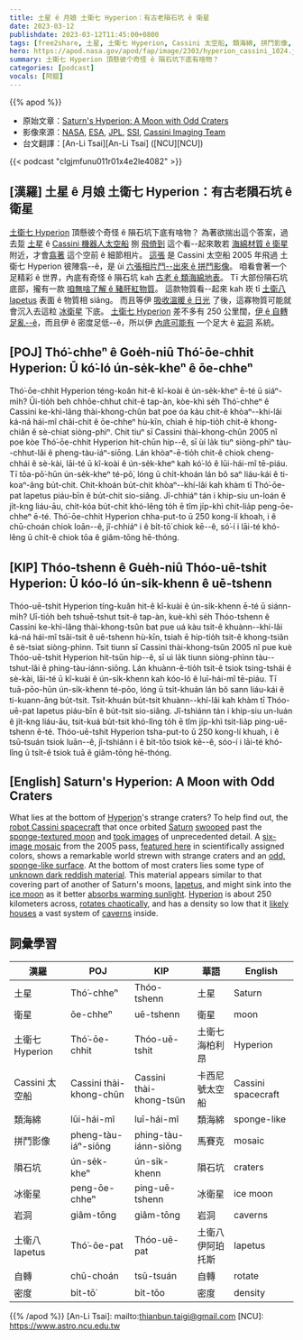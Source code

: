 ```yaml
---
title: 土星 ê 月娘 土衛七 Hyperion：有古老隕石坑 ê 衛星
date: 2023-03-12
publishdate: 2023-03-12T11:45:00+0800
tags: [free2share, 土星, 土衛七 Hyperion, Cassini 太空船, 類海綿, 拼鬥影像, 隕石坑, 冰衛星, 岩洞, 土衛八 Iapetus, 自轉, 密度]
hero: https://apod.nasa.gov/apod/fap/image/2303/hyperion_cassini_1024.jpg
summary: 土衛七 Hyperion 頂懸彼个奇怪 ê 隕石坑下底有啥物？
categories: [podcast]
vocals: [阿錕]
---
```


{{% apod %}}

- 原始文章：[Saturn's Hyperion: A Moon with Odd Craters](https://apod.nasa.gov/apod/ap230312.html)
- 影像來源：[NASA](https://www.nasa.gov/), [ESA](https://www.esa.int/"), [JPL](https://www.jpl.nasa.gov/), [SSI](https://www.spacescience.org/), [Cassini Imaging Team](https://ciclops.org/)
- 台文翻譯：[An-Li Tsai][An-Li Tsai] ([NCU][NCU])

{{< podcast "clgjmfunu011r01x4e2le4082" >}}

## [漢羅] 土星 ê 月娘 土衛七 Hyperion：有古老隕石坑 ê 衛星
[土衛七 Hyperion][Hyperion 1] 頂懸彼个奇怪 ê 隕石坑下底有啥物？
為著欲揣出這个答案，過去踅 [土星][Saturn] ê [Cassini 機器人太空船][robot Cassini spacecraft] 捌 [飛倚到][swooped] 這个看--起來敢若 [海綿材質 ê 衛星][sponge-textured moon] 附近，才會[翕著][took images] 這个空前 ê 細節相片。
[這張][featured here] 是 Cassini 太空船 2005 年飛過 土衛七 Hyperion 彼陣翕--ê，是 ùi [六張相片鬥--出來 ê 拼鬥影像][six-image mosaic]。
咱看會著一个足精彩 ê 世界，內底有奇怪 ê 隕石坑 kah [古老 ê 類海綿地表][odd, sponge-like surface]。
Tī 大部份隕石坑底部，攏有一款 [咱無啥了解 ê 豬肝紅物質][unknown dark reddish material]。
這款物質看--起來 kah 崁 tī [土衛八 Iapetus][Iapetus] 表面 ê 物質相 siâng。
而且等伊 [吸收溫暖 ê 日光][absorbs warming sunlight] 了後，這寡物質可能就會沉入去這粒 [冰衛星][ice moon] 下底。
[土衛七 Hyperion][Hyperion 2] 差不多有 250 公里闊，[伊 ê 自轉足亂--ê][rotates chaotically]，而且伊 ê 密度足低--ê，所以伊 [內底可能有][likely houses] 一个足大 ê [岩洞][caverns] 系統。

## [POJ] Thó͘-chheⁿ ê Goe̍h-niû Thó͘-ōe-chhit Hyperion: Ū kó͘-ló ún-se̍k-kheⁿ ê ōe-chheⁿ
Thó͘-ōe-chhit Hyperion téng-koân hit-ê kî-koài ê ún-se̍k-kheⁿ ē-té ū siáⁿ-mi̍h?
Ūi-tio̍h beh chhōe-chhut chit-ê tap-àn, kòe-khì se̍h Thó͘-chheⁿ ê Cassini ke-khì-lâng thài-khong-chûn bat poe óa kàu chit-ê khòaⁿ--khí-lâi ká-ná hái-mî châi-chit ê ōe-chheⁿ hù-kīn, chiah ē hip-tio̍h chit-ê khong-chiân ê sè-chiat siòng-phìⁿ.
Chit tiuⁿ sī Cassini thài-khong-chûn 2005 nî poe kòe Thó͘-ōe-chhit Hyperion hit-chūn hip--ê, sī ùi la̍k tiuⁿ siòng-phìⁿ tàu--chhut-lâi ê pheng-tàu-iáⁿ-siōng.
Lán khòaⁿ-ē-tio̍h chit-ê chiok cheng-chhái ê sè-kài, lāi-té ū kî-koài ê ún-se̍k-kheⁿ kah kó͘-ló ê lūi-hái-mî tē-piáu.
Tī tōa-pō͘-hūn ún-se̍k-kheⁿ té-pō͘, lóng ū chi̍t-khoán lán bô saⁿ liáu-kái ê ti-koaⁿ-âng bu̍t-chit.
Chit-khoán bu̍t-chit khòaⁿ--khí-lâi kah khàm tī Thó͘-ōe-pat Iapetus piáu-bīn ê bu̍t-chit sio-siâng.
Jî-chhiáⁿ tán i khip-siu un-loán ê ji̍t-kng liáu-āu, chit-kóa bu̍t-chit khó-lêng to̍h ē tîm ji̍p-khì chit-lia̍p peng-ōe-chheⁿ ē-té.
Thó͘-ōe-chhit Hyperion chha-put-to ū 250 kong-lí khoah, i ê chū-choán chiok loān--ê, jî-chhiáⁿ i ê bi̍t-tō͘ chiok kē--ê, só͘-í i lāi-té khó-lêng ū chi̍t-ê chiok tōa ê giâm-tōng hē-thóng.

## [KIP] Thóo-tshenn ê Gue̍h-niû Thóo-uē-tshit Hyperion: Ū kóo-ló ún-si̍k-khenn ê uē-tshenn
Thóo-uē-tshit Hyperion tíng-kuân hit-ê kî-kuài ê ún-si̍k-khenn ē-té ū siánn-mi̍h?
Uī-tio̍h beh tshuē-tshut tsit-ê tap-àn, kuè-khì se̍h Thóo-tshenn ê Cassini ke-khì-lâng thài-khong-tsûn bat pue uá kàu tsit-ê khuànn--khí-lâi ká-ná hái-mî tsâi-tsit ê uē-tshenn hù-kīn, tsiah ē hip-tio̍h tsit-ê khong-tsiân ê sè-tsiat siòng-phìnn.
Tsit tiunn sī Cassini thài-khong-tsûn 2005 nî pue kuè Thóo-uē-tshit Hyperion hit-tsūn hip--ê, sī uì la̍k tiunn siòng-phìnn tàu--tshut-lâi ê phing-tàu-iánn-siōng.
Lán khuànn-ē-tio̍h tsit-ê tsiok tsing-tshái ê sè-kài, lāi-té ū kî-kuài ê ún-si̍k-khenn kah kóo-ló ê luī-hái-mî tē-piáu.
Tī tuā-pōo-hūn ún-si̍k-khenn té-pōo, lóng ū tsi̍t-khuán lán bô sann liáu-kái ê ti-kuann-âng bu̍t-tsit.
Tsit-khuán bu̍t-tsit khuànn--khí-lâi kah khàm tī Thóo-uē-pat Iapetus piáu-bīn ê bu̍t-tsit sio-siâng.
Jî-tshiánn tán i khip-siu un-luán ê ji̍t-kng liáu-āu, tsit-kuá bu̍t-tsit khó-lîng to̍h ē tîm ji̍p-khì tsit-lia̍p ping-uē-tshenn ē-té.
Thóo-uē-tshit Hyperion tsha-put-to ū 250 kong-lí khuah, i ê tsū-tsuán tsiok luān--ê, jî-tshiánn i ê bi̍t-tōo tsiok kē--ê, sóo-í i lāi-té khó-lîng ū tsi̍t-ê tsiok tuā ê giâm-tōng hē-thóng.

## [English] Saturn's Hyperion: A Moon with Odd Craters
What lies at the bottom of [Hyperion][Hyperion 1]'s strange craters?
To help find out, the [robot Cassini spacecraft][robot Cassini spacecraft] that once orbited [Saturn][Saturn] [swooped][swooped] past the [sponge-textured moon][sponge-textured moon] and [took images][took images] of unprecedented detail.
A [six-image mosaic][six-image mosaic] from the 2005 pass, [featured here][featured here] in scientifically assigned colors, shows a remarkable world strewn with strange craters and an [odd, sponge-like surface][odd, sponge-like surface].
At the bottom of most craters lies some type of [unknown dark reddish material][unknown dark reddish material].
This material appears similar to that covering part of another of Saturn's moons, [Iapetus][Iapetus], and might sink into the [ice moon][ice moon] as it better [absorbs warming sunlight][absorbs warming sunlight].
[Hyperion][Hyperion 2] is about 250 kilometers across, [rotates chaotically][rotates chaotically], and has a density so low that it [likely houses][likely houses] a vast system of [caverns][caverns] inside.

## 詞彙學習

|漢羅|POJ|KIP|華語|English|
|-|-|-|-|-|
|土星|Thó͘-chheⁿ|Thóo-tshenn|土星|Saturn|
|衛星|ōe-chheⁿ|uē-tshenn|衛星|moon|
|土衛七 Hyperion|Thó͘-ōe-chhit|Thóo-uē-tshit|土衛七海柏利昂|Hyperion|
|Cassini 太空船|Cassini thài-khong-chûn|Cassini thài-khong-tsûn|卡西尼號太空船|Cassini spacecraft|
|類海綿|lūi-hái-mî|luī-hái-mî|類海綿|sponge-like|
|拼鬥影像|pheng-tàu-iáⁿ-siōng|phing-tàu-iánn-siōng|馬賽克|mosaic|
|隕石坑|ún-se̍k-kheⁿ|ún-si̍k-khenn|隕石坑|craters|
|冰衛星|peng-ōe-chheⁿ|ping-uē-tshenn|冰衛星|ice moon|
|岩洞|giâm-tōng|giâm-tōng|岩洞|caverns|
|土衛八 Iapetus|Thó͘-ōe-pat|Thóo-uē-pat|土衛八伊阿珀托斯|Iapetus|
|自轉|chū-choán|tsū-tsuán|自轉|rotate|
|密度|bi̍t-tō͘|bi̍t-tōo|密度|density|

{{% /apod %}}
[An-Li Tsai]: mailto:thianbun.taigi@gmail.com
[NCU]: https://www.astro.ncu.edu.tw

[copyright]: https://apod.nasa.gov/apod/fap/lib/about_apod.html#srapply
[License]: https://creativecommons.org/licenses/by/2.0/

[Hyperion 1]:https://solarsystem.nasa.gov/moons/saturn-moons/hyperion/in-depth/
[robot Cassini spacecraft]:https://www.nasa.gov/mission_pages/cassini/spacecraft/index.html
[Saturn]:https://solarsystem.nasa.gov/planets/saturn/in-depth/
[swooped]:http://photojournal.jpl.nasa.gov/catalog/PIA07742
[sponge-textured moon]:https://apod.nasa.gov/apod/ap150603.html
[took images]:http://www.youtube.com/watch?v=U5VfYDYL3rA
[six-image mosaic]:https://photojournal.jpl.nasa.gov/catalog/PIA07761
[featured here]:https://photojournal.jpl.nasa.gov/catalog/PIA07740
[odd, sponge-like surface]:https://www.youtube.com/watch?v=30pH8Xn41Os
[unknown dark reddish material]:https://www.lpi.usra.edu/meetings/lpsc2010/pdf/1541.pdf
[Iapetus]:https://apod.nasa.gov/apod/ap180603.html
[ice moon]:http://sci.esa.int/cassini-huygens/54778-saturnian-moon-hyperion/
[absorbs warming sunlight]:https://www.pinterest.com/pin/491173903088738005/
[Hyperion 2]:https://en.wikipedia.org/wiki/Hyperion_(moon)
[rotates chaotically]:https://solarsystem.nasa.gov/resources/2382/hyperion-3d-model/
[likely houses]:https://ui.adsabs.harvard.edu/abs/2010DPS....42.0603H/abstract
[caverns]:https://en.wikipedia.org/wiki/Cave
